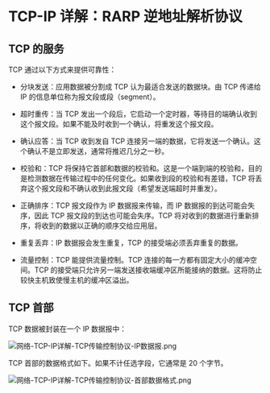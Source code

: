 # TCP-IP 详解：RARP 逆地址解析协议

## TCP 的服务

TCP 通过以下方式来提供可靠性：

- 分块发送：应用数据被分割成 TCP 认为最适合发送的数据块。由 TCP 传递给 IP 的信息单位称为报文段或段（segment）。

- 超时重传：当 TCP 发出一个段后，它启动一个定时器，等待目的端确认收到这个报文段。如果不能及时收到一个确认，将重发这个报文段。

- 确认应答：当 TCP 收到发自 TCP 连接另一端的数据，它将发送一个确认。这个确认不是立即发送，通常将推迟几分之一秒。

- 校验和：TCP 将保持它首部和数据的校验和。这是一个端到端的校验和，目的是检测数据在传输过程中的任何变化。如果收到段的校验和有差错，TCP 将丢弃这个报文段和不确认收到此报文段（希望发送端超时并重发）。

- 正确排序：TCP 报文段作为 IP 数据报来传输，而 IP 数据报的到达可能会失序，因此 TCP 报文段的到达也可能会失序。TCP 将对收到的数据进行重新排序，将收到的数据以正确的顺序交给应用层。

- 重复丢弃：IP 数据报会发生重复，TCP 的接受端必须丢弃重复的数据。

- 流量控制：TCP 能提供流量控制。TCP 连接的每一方都有固定大小的缓冲空间。TCP 的接受端只允许另一端发送接收端缓冲区所能接纳的数据。这将防止较快主机致使慢主机的缓冲区溢出。

## TCP 首部

TCP 数据被封装在一个 IP 数据报中：

![网络-TCP-IP详解-TCP传输控制协议-IP数据报.png](https://cnymw.github.io/GolangStudy/docs/img/网络-TCP-IP详解-TCP传输控制协议-IP数据报.png)

TCP 首部的数据格式如下。如果不计任选字段，它通常是 20 个字节。

![网络-TCP-IP详解-TCP传输控制协议-首部数据格式.png](https://cnymw.github.io/GolangStudy/docs/img/网络-TCP-IP详解-TCP传输控制协议-首部数据格式.png)

